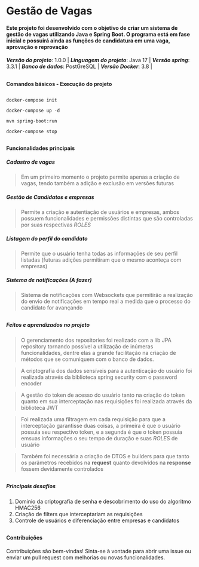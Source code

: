 # Gestão de Vagas

#### Este projeto foi desenvolvido com o objetivo de criar um sistema de gestão de vagas utilizando Java e Spring Boot. O programa está em fase inicial e possuirá ainda as funções de candidatura em uma vaga, aprovação e reprovação


***Versão do projeto***: 1.0.0 | 
***Linguagem do projeto***: Java 17 | 
***Versão spring***: 3.3.1 | 
***Banco de dados***: PostGreSQL | 
***Versão Docker***: 3.8 | 
##
**Comandos básicos - Execução do projeto**
```

docker-compose init

docker-compose up -d

mvn spring-boot:run

docker-compose stop

```
##

#### Funcionalidades principais


##### Cadastro de vagas 
> Em um primeiro momento o projeto permite apenas a criação de vagas, tendo também a adição e exclusão em versões futuras

##### Gestão de Candidatos e empresas
> Permite a criação e autentiação de usuários e empresas, ambos possuem funcionalidades e permissões distintas que são controladas por suas respectivas *ROLES*

##### Listagem do perfil do candidato
> Permite que o usuário tenha todas as informações de seu perfil listadas (futuras adições permitiram que o mesmo aconteça com empresas)

##### Sistema de notificações (A fazer)
> Sistema de notificações com Websockets que permitirão a realização do envio de notificações em tempo real a medida que o processo do candidato for avançando


##

##### Feitos e aprendizados no projeto 

>O gerenciamento dos repositories foi realizado com a lib JPA repository tornando possível a utilização de inúmeras funcionalidades, dentre elas a grande facilitação na criação de métodos que se comuniquem com o banco de dados.

>A criptografia dos dados sensíveis para a autenticação do usuário foi realizada através da biblioteca spring security com o password encoder

>A gestão do token de acesso do usuário tanto na criação do token quanto em sua interceptação nas requisições foi realizada através da biblioteca JWT

>Foi realizada uma filtragem em cada requisição para que a interceptação garantisse duas coisas, a primeira é que o usuário possuia seu respectivo token, e a segunda é que o token possuia emsuas informações o seu tempo de duração e suas *ROLES* de usuário

>Também foi necessária a criação de DTOS e builders para que tanto os parâmetros recebidos na **request** quanto devolvidos na **response** fossem devidamente controlados

##

##### Principais desafios

1. Dominio da criptografia de senha e descobrimento do uso do algoritmo HMAC256
2. Criação de filters que interceptariam as requisições
3. Controle de usuários e diferenciação entre empresas e candidatos

##
#### Contribuições
Contribuições são bem-vindas! Sinta-se à vontade para abrir uma issue ou enviar um pull request com melhorias ou novas funcionalidades.

